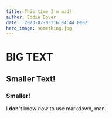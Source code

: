 ```yaml
---
title: This time I'm mad!
author: Eddie Dover
date: '2023-07-03T16:04:44.000Z'
hero_image: something.jpg
---
```


# BIG TEXT
## Smaller Text!
### Smaller!

I **don't** know *how* to use markdown, man.